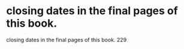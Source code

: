 # closing dates in the final pages of this book.

closing dates in the final pages of this book.
229